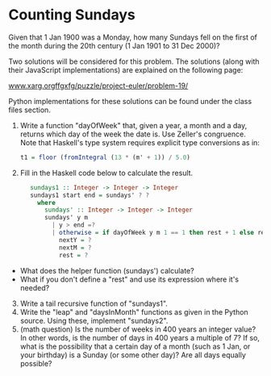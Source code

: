# Counting Sundays
Given that 1 Jan 1900 was a Monday, how many Sundays fell on the first of the month during the 20th century (1 Jan 1901 to 31 Dec 2000)?

Two solutions will be considered for this problem. The solutions (along with their JavaScript implementations) are explained on the following page:

www.xarg.orgffgxfg/puzzle/project-euler/problem-19/

Python implementations for these solutions can be found under the class files section.
  1. Write a function "dayOfWeek" that, given a year, a month and a day, returns which day of the week the date is. Use Zeller's congruence. Note that Haskell's type system requires explicit type conversions as in:

        ```haskell
        t1 = floor (fromIntegral (13 * (m' + 1)) / 5.0)
        ```
  2. Fill in the Haskell code below to calculate the result.
  ```haskell
        sundays1 :: Integer -> Integer -> Integer
        sundays1 start end = sundays' ? ?
          where
            sundays' :: Integer -> Integer -> Integer
            sundays' y m
              | y > end =?
              | otherwise = if dayOfWeek y m 1 == 1 then rest + 1 else rest where
                nextY = ?
                nextM = ?
                rest = ?
```
- What does the helper function (sundays') calculate?
- What if you don't define a "rest" and use its expression where it's needed?
3. Write a tail recursive function of "sundays1".
4. Write the "leap" and "daysInMonth" functions as given in the Python source. Using these, implement "sundays2".
5. (math question) Is the number of weeks in 400 years an integer value? In other words, is the number of days in 400 years a multiple of 7? If so, what is the possibility that a certain day of a month (such as 1 Jan, or your birthday) is a Sunday (or some other day)? Are all days equally possible?
